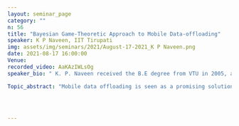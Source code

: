 ```yaml
---
layout: seminar_page
category: ""
n: 56
title: "Bayesian Game-Theoretic Approach to Mobile Data-offloading"
speaker: K P Naveen, IIT Tirupati
img: assets/img/seminars/2021/August-17-2021_K P Naveen.png
date: 2021-08-17 16:00:00 
Venue: 
recorded_video: AaKAzIWLsOg
speaker_bio: " K. P. Naveen received the B.E degree from VTU in 2005, and the Ph.D degree from the Department of Electrical Communication Engineering, IISc Bangalore in 2013. His work experience includes Scientist-C at ISRO Satellite Centre, Bangalore (Jan 2006 - July 2007), postdoctoral fellow at INRIA Saclay, France (Jan 2o14 - Dec. 2015), and INSPIRE Faculty at the Department of Electrical Engineering, IIT Madras (Jan 2016 - July 2017). Since July 2017 he is with the Department of Electrical Engineering, IIT Tirupati. His research interests include performance analysis of wireless networks, network economics, game theory, and optimal control."

Topic_abstract: "Mobile data offloading is seen as a promising solution towards meeting the ever-increasing demand for mobile data in the future. Mobile data offloading is a simple proposal whereby the mobile network operators (MNOs) are allowed to offload some of their traffic onto small-cell service-providers (SSPs), e.g., femto-cells, public WiFi networks, etc. Through data offloading MNOs can thus benefit by implicitly serving more traffic (i.e., by providing subscription to more users), while the SSPs can generate additional revenue by charging the MNOs for providing offloading services. However, when multiple SSPs are present in the market the data offloading scenario leads to an interesting pricing problem, whereby the SSPs are expected to set competitive prices in order to accrue profit by serving sufficient offloaded data. In this talk I will discuss the economics of the above pricing problem using the framework of Bayesian game-theory. Specifically, we seek to design SSPs' pricing strategies given limited information about the overall offloading traffic. Characterizing the solution in terms of Bayesian Nash Equilibriums (BNEs), we will first show that there exists no BNEs in pure strategies. In view of this result, we proceed to seek mixed strategy BNEs. In this direction, we will first discuss the process involved in identifying a symmetric mixed strategy BNE, and then present details about its structure. We will finally draw some insights by comparing the proposed pricing strategy with a non-Bayesian scheme where the SSPs are expected to set fixed prices irrespective of the traffic that is offloaded onto them. This is joint work with my Ph.D student M. Sushma."




---
```


